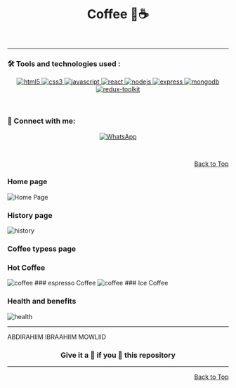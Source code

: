 <div id="top">
<h1 align="center">Coffee 🍵☕</h1>
  <br>


---
### 🛠️ Tools and technologies used :

<div align=center>

<a href="https://www.w3.org/html/" target="_blank" rel="noreferrer"> <img src="https://img.shields.io/badge/HTML5-E34F26?style=for-the-badge&logo=html5&logoColor=white" alt="html5"/> </a>
<a href="https://www.w3schools.com/css/" target="_blank" rel="noreferrer"> <img src="https://img.shields.io/badge/CSS3-1572B6?style=for-the-badge&logo=css3&logoColor=white" alt="css3" /> </a>
<a href="https://developer.mozilla.org/en-US/docs/Web/JavaScript" target="_blank" rel="noreferrer"> <img src="https://img.shields.io/badge/JavaScript-F7DF1E?style=for-the-badge&logo=javascript&logoColor=black" alt="javascript"/> </a>
<a href="https://reactjs.org/" target="_blank" rel="noreferrer"> <img src="https://img.shields.io/badge/React-20232A?style=for-the-badge&logo=react&logoColor=white&color=148dff" alt="react" /> </a>
<a href="https://nodejs.org" target="_blank" rel="noreferrer"> <img src="https://img.shields.io/badge/Node.js-8A2BE2?style=for-the-badge&logo=Node.js&color=b3ffb0" alt="nodejs" /> </a>
<a href="https://expressjs.com" target="_blank" rel="noreferrer"> <img src="https://img.shields.io/badge/Express.js-404D59?style=for-the-badge&color=008712" alt="express"/> </a>
<a href="https://www.mongodb.com/" target="_blank" rel="noreferrer"> <img src="https://img.shields.io/badge/MongoDB-4EA94B?style=for-the-badge&logo=mongodb&logoColor=white" alt="mongodb" /> </a>
<a href="https://redux-toolkit.js.org/" target="_blank" rel="noreferrer"> <img src="https://img.shields.io/badge/Redux-593D88?style=for-the-badge&logo=redux&logoColor=white" alt="redux-toolkit" /> </a>

</div>

<br>

### 👋 Connect with me:

<div align=center>

[![WhatsApp](https://img.shields.io/badge/WhatsApp-25D366?style=for-the-badge&logo=whatsapp&logoColor=white)](https://wa.link/a7wudy)

</div>

<br>




<p align="right"><a href="#top">Back to Top</a></p>

### Home page

<img src="/src/images/Home.png" alt="Home Page"/>


### History page

<img src="/src/images/history.png" alt='history'/>

### Coffee typess page
  ### Hot Coffee
<img src="/src/images/Hot coffee.png" alt='coffee'/>
  ### espresso Coffee
<img src="/src/images/espresso.png" alt='coffee'/>
  ### Ice Coffee
<img src="/src/images/icCoffee.png" alt=''/>

### Health and benefits

<img src="/src/images/health benefits.png" alt='health'/>



---


ABDIRAHIIM IBRAAHIIM MOWLIID                      

<h3 align="center"> Give it a 🌟 if you 🧡 this repository </h3>

---

<p align="right"><a href="#top">Back to Top</a></p>

</div>
